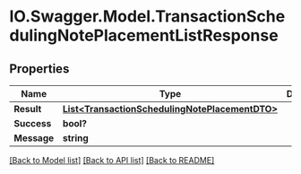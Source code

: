 # IO.Swagger.Model.TransactionSchedulingNotePlacementListResponse
## Properties

Name | Type | Description | Notes
------------ | ------------- | ------------- | -------------
**Result** | [**List&lt;TransactionSchedulingNotePlacementDTO&gt;**](TransactionSchedulingNotePlacementDTO.md) |  | [optional] 
**Success** | **bool?** |  | [optional] 
**Message** | **string** |  | [optional] 

[[Back to Model list]](../README.md#documentation-for-models) [[Back to API list]](../README.md#documentation-for-api-endpoints) [[Back to README]](../README.md)

